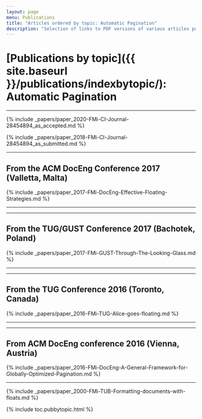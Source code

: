 ```yaml
---
layout: page
menu: Publications
title: "Articles ordered by topic: Automatic Pagination"
description: "Selection of links to PDF versions of various articles published by the LaTeX3 project and links to videos of their conference presentations ordered by major topics."
---
```


# [Publications by topic]({{ site.baseurl }}/publications/indexbytopic/): Automatic Pagination

***




{% include _papers/paper_2020-FMi-CI-Journal-28454894_as_accepted.md %}


{% include _papers/paper_2018-FMi-CI-Journal-28454894_as_submitted.md %}


<hr class="conference-start">

## From the ACM DocEng Conference 2017 (Valletta, Malta)

{% include _papers/paper_2017-FMi-DocEng-Effective-Floating-Strategies.md %}

<hr class="conference-end">


<hr class="conference-start">

## From the  TUG/GUST Conference 2017 (Bachotek, Poland)

{% include _papers/paper_2017-FMi-GUST-Through-The-Looking-Glass.md %}

<hr class="conference-end">




<hr class="conference-start">

## From the TUG Conference 2016 (Toronto, Canada)

{% include _papers/paper_2016-FMi-TUG-Alice-goes-floating.md %}

<hr class="conference-end">


<hr class="conference-start">

## From ACM DocEng conference 2016 (Vienna, Austria)

{% include _papers/paper_2016-FMi-DocEng-A-General-Framework-for-Globally-Optimized-Pagination.md %}

<hr class="conference-end">


{% include _papers/paper_2000-FMi-TUB-Formatting-documents-with-floats.md %}

<div class="row">{% include toc.pubbytopic.html %}</div>
<div id="div_vgwpixel"></div>

